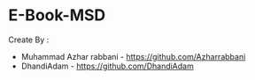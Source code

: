 # E-Book-MSD
Create By :
- Muhammad Azhar rabbani - https://github.com/Azharrabbani
- DhandiAdam - https://github.com/DhandiAdam
